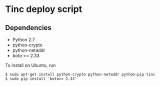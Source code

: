 # Tinc deploy script


## Dependencies

* Python 2.7
* python-crypto
* python-netaddr
* boto >= 2.33

To install on Ubuntu, run

    $ sudo apt-get install python-crypto python-netaddr python-pip tinc
    $ sudo pip install 'boto>= 2.33'

